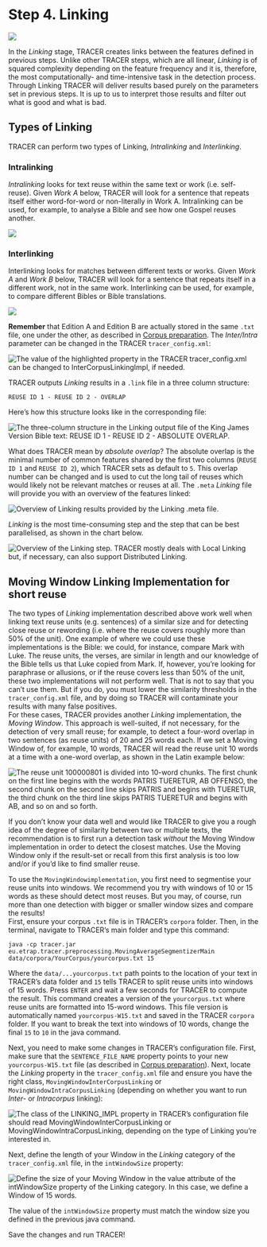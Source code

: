 # Step 4. Linking

![](../assets/TRACER-Pipeline-Linking.png)

In the _Linking_ stage, TRACER creates links between the features defined in previous steps. Unlike other TRACER steps, which are all linear, _Linking_ is of squared complexity depending on the feature frequency and it is, therefore, the most computationally- and time-intensive task in the detection process. Through Linking TRACER will deliver results based purely on the parameters set in previous steps. It is up to us to interpret those results and filter out what is good and what is bad.

## Types of Linking

TRACER can perform two types of Linking, _Intralinking_ and _Interlinking_.

### Intralinking

_Intralinking_ looks for text reuse within the same text or work \(i.e. self-reuse\). Given _Work A_ below, TRACER will look for a sentence that repeats itself either word-for-word or non-literally in Work A. Intralinking can be used, for example, to analyse a Bible and see how one Gospel reuses another.

![](../../.gitbook/assets/intralinking.jpeg)

### Interlinking

Interlinking looks for matches between different texts or works. Given _Work A_ and _Work B_ below, TRACER will look for a sentence that repeats itself in a different work, not in the same work. Interlinking can be used, for example, to compare different Bibles or Bible translations.

![](../../.gitbook/assets/interlinking.jpeg)

**Remember** that Edition A and Edition B are actually stored in the same `.txt` file, one under the other, as described in [Corpus preparation](../corpus-preparation.md). The _Inter/Intra_ parameter can be changed in the TRACER `tracer_config.xml`:

![The value of the highlighted property in the TRACER tracer\_config.xml can be changed to InterCorpusLinkingImpl, if needed.](../../.gitbook/assets/linking.png)

TRACER outputs _Linking_ results in a `.link` file in a three column structure:

`REUSE ID 1 - REUSE ID 2 - OVERLAP`

Here’s how this structure looks like in the corresponding file:

![The three-column structure in the Linking output file of the King James Version Bible text: REUSE ID 1 - REUSE ID 2 - ABSOLUTE OVERLAP.](../../.gitbook/assets/linking_link.png)

What does TRACER mean by _absolute overlap_? The absolute overlap is the minimal number of common features shared by the first two columns \(`REUSE ID 1` and `REUSE ID 2`\), which TRACER sets as default to `5`. This overlap number can be changed and is used to cut the long tail of reuses which would likely not be relevant matches or reuses at all. The `.meta` _Linking_ file will provide you with an overview of the features linked:

![Overview of Linking results provided by the Linking .meta file.](../../.gitbook/assets/linking_meta.png)

_Linking_ is the most time-consuming step and the step that can be best parallelised, as shown in the chart below.

![Overview of the Linking step. TRACER mostly deals with Local Linking but, if necessary, can also support Distributed Linking.](../../.gitbook/assets/linking_parallel.png)

## Moving Window Linking Implementation for short reuse

The two types of _Linking_ implementation described above work well when linking text reuse units \(e.g. sentences\) of a similar size and for detecting close reuse or rewording \(i.e. where the reuse covers roughly more than 50% of the unit\). One example of where we could use these implementations is the Bible: we could, for instance, compare Mark with Luke. The reuse units, the verses, are similar in length and our knowledge of the Bible tells us that Luke copied from Mark. If, however, you’re looking for paraphrase or allusions, or if the reuse covers less than 50% of the unit, these two implementations will not perform well. That is not to say that you can’t use them. But if you do, you must lower the similarity thresholds in the `tracer_config.xml` file, and by doing so TRACER will contaminate your results with many false positives.  
For these cases, TRACER provides another _Linking_ implementation, the _Moving Window_. This approach is well-suited, if not necessary, for the detection of very small reuse; for example, to detect a four-word overlap in two sentences \(as reuse units\) of 20 and 25 words each. If we set a Moving Window of, for example, 10 words, TRACER will read the reuse unit 10 words at a time with a one-word overlap, as shown in the Latin example below:

![The reuse unit 100000801 is divided into 10-word chunks. The first chunk on the first line begins with the words PATRIS TUERETUR, AB OFFENSO, the second chunk on the second line skips PATRIS and begins with TUERETUR, the third chunk on the third line skips PATRIS TUERETUR and begins with AB, and so on and so forth.](../../.gitbook/assets/moving-window-10.png)

If you don’t know your data well and would like TRACER to give you a rough idea of the degree of similarity between two or multiple texts, the recommendation is to first run a detection task _without_ the Moving Window implementation in order to detect the closest matches. Use the Moving Window only if the result-set or recall from this first analysis is too low and/or if you’d like to find smaller reuse.

To use the `MovingWindowimplementation`, you first need to segmentise your reuse units into windows. We recommend you try with windows of 10 or 15 words as these should detect most reuses. But you may, of course, run more than one detection with bigger or smaller window sizes and compare the results!  
First, ensure your corpus `.txt` file is in TRACER’s `corpora` folder. Then, in the terminal, navigate to TRACER’s main folder and type this command:

`java -cp tracer.jar eu.etrap.tracer.preprocessing.MovingAverageSegmentizerMain data/corpora/YourCorpus/yourcorpus.txt 15`

Where the `data/...yourcorpus.txt` path points to the location of your text in TRACER’s data folder and `15` tells TRACER to split reuse units into windows of 15 words. Press `ENTER` and wait a few seconds for TRACER to compute the result. This command creates a version of the `yourcorpus.txt` where reuse units are formatted into 15-word windows. This file version is automatically named `yourcorpus-W15.txt` and saved in the TRACER `corpora` folder. If you want to break the text into windows of 10 words, change the final `15` to `10` in the java command.

Next, you need to make some changes in TRACER’s configuration file. First, make sure that the `SENTENCE_FILE_NAME` property points to your new `yourcorpus-W15.txt` file \(as described in [Corpus preparation](../corpus-preparation.md)\). Next, locate the _Linking_ property in the `tracer_config.xml` file and ensure you have the right class, `MovingWindowInterCorpusLinking` or `MovingWindowIntraCorpusLinking` \(depending on whether you want to run _Inter-_ or _Intracorpus_ linking\):

![The class of the LINKING\_IMPL property in TRACER&#x2019;s configuration file should read MovingWindowInterCorpusLinking or MovingWindowIntraCorpusLinking, depending on the type of Linking you&#x2019;re interested in.](../../.gitbook/assets/moving-window-config.png)

Next, define the length of your Window in the _Linking_ category of the `tracer_config.xml` file, in the `intWindowSize` property:

![Define the size of your Moving Window in the value attribute of the intWindowSize property of the Linking category. In this case, we define a Window of 15 words.](../../.gitbook/assets/moving-window-size-config.png)

The value of the `intWindowSize` property must match the window size you defined in the previous java command.

Save the changes and run TRACER!

